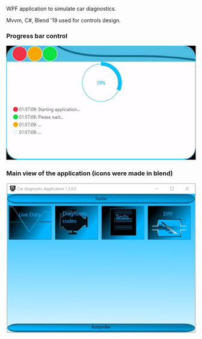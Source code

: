 WPF application to simulate car diagnostics.

Mvvm, C#, Blend '19 used for controls design.

  ### Progress bar control
  ![Progress bar control](./car_diagnostic_progresscontrol.gif)
  
  
   ### Main view of the application (icons were made in blend)
  ![app main screen](./app_main_screen.jpg)

